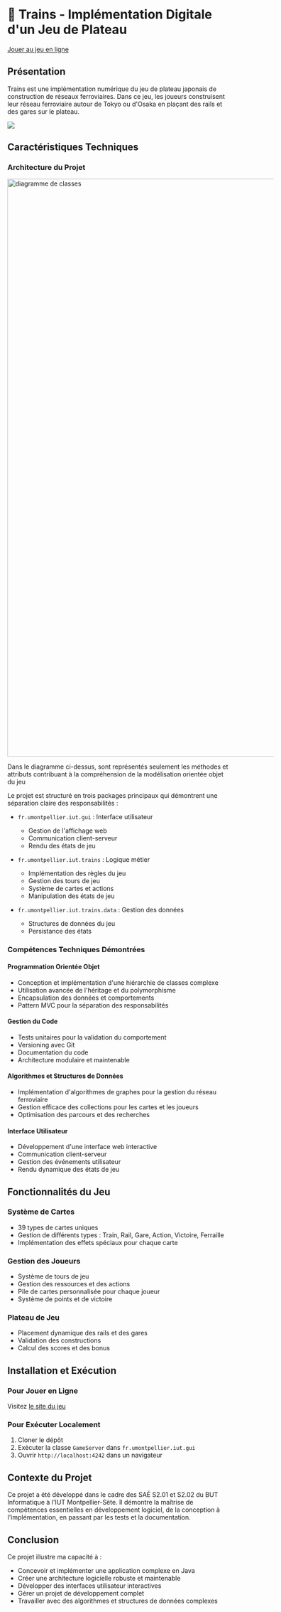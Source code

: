 # 🚂 Trains - Implémentation Digitale d'un Jeu de Plateau

[Jouer au jeu en ligne](https://webinfo.iutmontp.univ-montp2.fr/~lainezw/trains)

## Présentation

Trains est une implémentation numérique du jeu de plateau japonais de construction de réseaux ferroviaires. Dans ce jeu, les joueurs construisent leur réseau ferroviaire autour de Tokyo ou d'Osaka en plaçant des rails et des gares sur le plateau.

<img style="max-width: 900px; height: auto; " src="ressources/gui.png">

## Caractéristiques Techniques

### Architecture du Projet

<img style="max-width: 600px; height: auto; " src="//www.plantuml.com/plantuml/png/XLHDJzj04BtxLunyAQNQ22fEA8f0AA2YG16at2Vsu2oiTztzGAqA_wVv7VbZ7NiJiebBUt7YzvxVp9iT-yHvj3xKAdDFKZTeiGPjIdBKmE7HGO9Qr4yTUdYGPGqMJrWHvDwYr6vGi0cv78R3SwDAigCH_Ce0SEPOK7We53e7Pwsg8m04bwdX6EwybRhAEkmJF9f0Tk-Ihy5-PFRPo9AfronxtHIDDRThiIZMkAJ0jz6Dd3-NMkwrJZDZ5A5UCJPeHbD_lchZYNNUSsFceNNgr6UjBq73VHQoGKNmFKYebhyjWK9eE9IaGPIIPuiYFc2NYuVbmf8keaw5LWeyMo3jfLyk7D-0-e1DesI1NXeDGYJQphFLivyfPATmu8nc5wCBCBLqp9R8g28e9LPyKZN_MpVXObyJX7gvy7F3H8nEpeDAq9rqvN9HAEvylXEHTDcDQJFlU5P_FzG8eQquBwDI-nNK6FxlRb4gjuNhsILvpfWowMPCJR3fkRL48mst6U5kmNPm7NrQUYAT7tQQqKfKaRyhZAMfyQWwYzZCQxjl_JLl57h2qDjpWEuI9p8DKj4AVjl3UrbIRmyZYnpDasqpxpqUhmQwQYMHpT7r9NqtJdGzkq1BBecptd00qg66wS-6fcJRJ4cVDvFJBzVZjzkhhzVJqui4E9-ClzsFrsuxUVjs0ZoNWUEqsZiFtqkbQEjH7IDSuO-OeK_T64Va4hPlUqNhlUnpOs_aJirdL1HiVsRR0OLu6KLamy7mHOWaIf-9tKGyAP-OSR5uh91_7WoE078Xzhjlq1f-x7xFJB2eVJuK8cM5bTNSYr4Urnxsy_WozFYI7Z0uzmz5_9QFDRl_JtHBHI3tlgf6gJTi5aSYbCZtspVOIKqkZ_dNd1WnPr4g9g9RTaAw3BNw0m00"  width=1300 alt="diagramme de classes">

Dans le diagramme ci-dessus, sont représentés seulement les méthodes et attributs contribuant à la compréhension de la modélisation orientée objet du jeu

Le projet est structuré en trois packages principaux qui démontrent une séparation claire des responsabilités :

- `fr.umontpellier.iut.gui` : Interface utilisateur
  - Gestion de l'affichage web
  - Communication client-serveur
  - Rendu des états de jeu

- `fr.umontpellier.iut.trains` : Logique métier
  - Implémentation des règles du jeu
  - Gestion des tours de jeu
  - Système de cartes et actions
  - Manipulation des états de jeu

- `fr.umontpellier.iut.trains.data` : Gestion des données
  - Structures de données du jeu
  - Persistance des états

### Compétences Techniques Démontrées

#### Programmation Orientée Objet
- Conception et implémentation d'une hiérarchie de classes complexe
- Utilisation avancée de l'héritage et du polymorphisme
- Encapsulation des données et comportements
- Pattern MVC pour la séparation des responsabilités

#### Gestion du Code
- Tests unitaires pour la validation du comportement
- Versioning avec Git
- Documentation du code
- Architecture modulaire et maintenable

#### Algorithmes et Structures de Données
- Implémentation d'algorithmes de graphes pour la gestion du réseau ferroviaire
- Gestion efficace des collections pour les cartes et les joueurs
- Optimisation des parcours et des recherches

#### Interface Utilisateur
- Développement d'une interface web interactive
- Communication client-serveur
- Gestion des événements utilisateur
- Rendu dynamique des états de jeu

## Fonctionnalités du Jeu

### Système de Cartes
- 39 types de cartes uniques
- Gestion de différents types : Train, Rail, Gare, Action, Victoire, Ferraille
- Implémentation des effets spéciaux pour chaque carte

### Gestion des Joueurs
- Système de tours de jeu
- Gestion des ressources et des actions
- Pile de cartes personnalisée pour chaque joueur
- Système de points et de victoire

### Plateau de Jeu
- Placement dynamique des rails et des gares
- Validation des constructions
- Calcul des scores et des bonus

## Installation et Exécution

### Pour Jouer en Ligne
Visitez [le site du jeu](https://webinfo.iutmontp.univ-montp2.fr/~lainezw/trains)

### Pour Exécuter Localement
1. Cloner le dépôt
2. Exécuter la classe `GameServer` dans `fr.umontpellier.iut.gui`
3. Ouvrir `http://localhost:4242` dans un navigateur

## Contexte du Projet

Ce projet a été développé dans le cadre des SAÉ S2.01 et S2.02 du BUT Informatique à l'IUT Montpellier-Sète. Il démontre la maîtrise de compétences essentielles en développement logiciel, de la conception à l'implémentation, en passant par les tests et la documentation.

## Conclusion

Ce projet illustre ma capacité à :
- Concevoir et implémenter une application complexe en Java
- Créer une architecture logicielle robuste et maintenable
- Développer des interfaces utilisateur interactives
- Gérer un projet de développement complet
- Travailler avec des algorithmes et structures de données complexes
